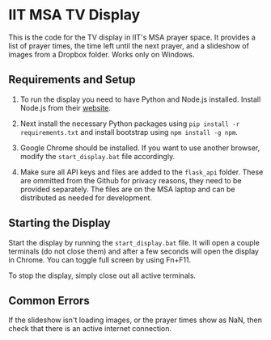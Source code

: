 # IIT MSA TV Display

This is the code for the TV display in IIT's MSA prayer space. It provides a list of prayer times, the time left until the next prayer, and a slideshow of images from a Dropbox folder. Works only on Windows.

## Requirements and Setup

1. To run the display you need to have Python and Node.js installed. Install Node.js from their [website](https://nodejs.org/en).

2. Next install the necessary Python packages using `pip install -r requirements.txt` and install bootstrap using `npm install -g npm`.

3. Google Chrome should be installed. If you want to use another browser, modify the `start_display.bat` file accordingly.

4. Make sure all API keys and files are added to the `flask_api` folder. These are ommitted from the Github for privacy reasons, they need to be provided separately. The files are on the MSA laptop and can be distributed as needed for development.

## Starting the Display

Start the display by running the `start_display.bat` file. It will open a couple terminals (do not close them) and after a few seconds will open the display in Chrome. You can toggle full screen by using Fn+F11.

To stop the display, simply close out all active terminals. 

## Common Errors

If the slideshow isn't loading images, or the prayer times show as NaN, then check that there is an active internet connection.